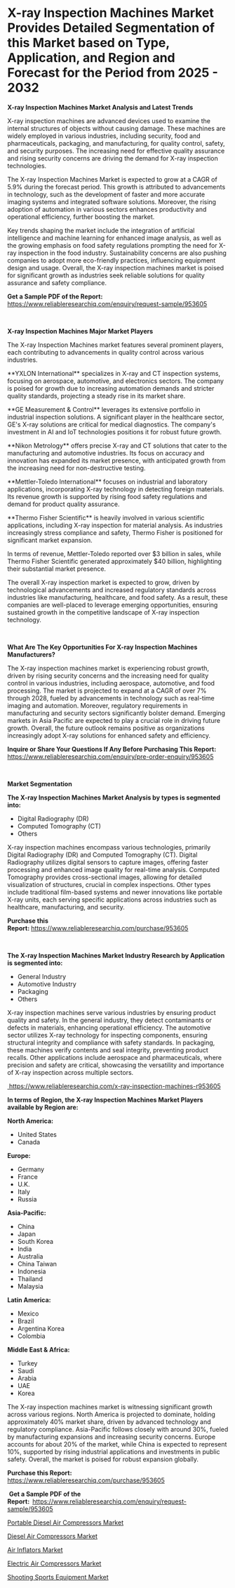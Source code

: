 <p><h1>X-ray Inspection Machines Market Provides Detailed Segmentation of this Market based on Type, Application, and Region and Forecast for the Period from 2025 - 2032</h1></p><p><strong>X-ray Inspection Machines Market Analysis and Latest Trends</strong></p>
<p><p>X-ray inspection machines are advanced devices used to examine the internal structures of objects without causing damage. These machines are widely employed in various industries, including security, food and pharmaceuticals, packaging, and manufacturing, for quality control, safety, and security purposes. The increasing need for effective quality assurance and rising security concerns are driving the demand for X-ray inspection technologies.</p><p>The X-ray Inspection Machines Market is expected to grow at a CAGR of 5.9% during the forecast period. This growth is attributed to advancements in technology, such as the development of faster and more accurate imaging systems and integrated software solutions. Moreover, the rising adoption of automation in various sectors enhances productivity and operational efficiency, further boosting the market.</p><p>Key trends shaping the market include the integration of artificial intelligence and machine learning for enhanced image analysis, as well as the growing emphasis on food safety regulations prompting the need for X-ray inspection in the food industry. Sustainability concerns are also pushing companies to adopt more eco-friendly practices, influencing equipment design and usage. Overall, the X-ray inspection machines market is poised for significant growth as industries seek reliable solutions for quality assurance and safety compliance.</p></p>
<p><strong>Get a Sample PDF of the Report:&nbsp;</strong> <a href="https://www.reliableresearchiq.com/enquiry/request-sample/953605?utm_campaign=1087&utm_medium=2&utm_source=Github&utm_content=ia&utm_term=11042025&utm_id=x-ray-inspection-machines">https://www.reliableresearchiq.com/enquiry/request-sample/953605</a></p>
<p>&nbsp;</p>
<p><strong>X-ray Inspection Machines Major Market Players</strong></p>
<p><p>The X-ray Inspection Machines market features several prominent players, each contributing to advancements in quality control across various industries. </p><p>**YXLON International** specializes in X-ray and CT inspection systems, focusing on aerospace, automotive, and electronics sectors. The company is poised for growth due to increasing automation demands and stricter quality standards, projecting a steady rise in its market share.</p><p>**GE Measurement & Control** leverages its extensive portfolio in industrial inspection solutions. A significant player in the healthcare sector, GE's X-ray solutions are critical for medical diagnostics. The company's investment in AI and IoT technologies positions it for robust future growth.</p><p>**Nikon Metrology** offers precise X-ray and CT solutions that cater to the manufacturing and automotive industries. Its focus on accuracy and innovation has expanded its market presence, with anticipated growth from the increasing need for non-destructive testing.</p><p>**Mettler-Toledo International** focuses on industrial and laboratory applications, incorporating X-ray technology in detecting foreign materials. Its revenue growth is supported by rising food safety regulations and demand for product quality assurance.</p><p>**Thermo Fisher Scientific** is heavily involved in various scientific applications, including X-ray inspection for material analysis. As industries increasingly stress compliance and safety, Thermo Fisher is positioned for significant market expansion.</p><p>In terms of revenue, Mettler-Toledo reported over $3 billion in sales, while Thermo Fisher Scientific generated approximately $40 billion, highlighting their substantial market presence. </p><p>The overall X-ray inspection market is expected to grow, driven by technological advancements and increased regulatory standards across industries like manufacturing, healthcare, and food safety. As a result, these companies are well-placed to leverage emerging opportunities, ensuring sustained growth in the competitive landscape of X-ray inspection technology.</p></p>
<p>&nbsp;</p>
<p><strong>What Are The Key Opportunities For X-ray Inspection Machines Manufacturers?</strong></p>
<p><p>The X-ray inspection machines market is experiencing robust growth, driven by rising security concerns and the increasing need for quality control in various industries, including aerospace, automotive, and food processing. The market is projected to expand at a CAGR of over 7% through 2028, fueled by advancements in technology such as real-time imaging and automation. Moreover, regulatory requirements in manufacturing and security sectors significantly bolster demand. Emerging markets in Asia Pacific are expected to play a crucial role in driving future growth. Overall, the future outlook remains positive as organizations increasingly adopt X-ray solutions for enhanced safety and efficiency.</p></p>
<p><strong>Inquire or Share Your Questions If Any Before Purchasing This Report:</strong> <a href="https://www.reliableresearchiq.com/enquiry/pre-order-enquiry/953605?utm_campaign=1087&utm_medium=2&utm_source=Github&utm_content=ia&utm_term=11042025&utm_id=x-ray-inspection-machines">https://www.reliableresearchiq.com/enquiry/pre-order-enquiry/953605</a></p>
<p>&nbsp;</p>
<p><strong>Market Segmentation</strong></p>
<p><strong>The X-ray Inspection Machines Market Analysis by types is segmented into:</strong></p>
<p><ul><li>Digital Radiography (DR)</li><li>Computed Tomography (CT)</li><li>Others</li></ul></p>
<p><p>X-ray inspection machines encompass various technologies, primarily Digital Radiography (DR) and Computed Tomography (CT). Digital Radiography utilizes digital sensors to capture images, offering faster processing and enhanced image quality for real-time analysis. Computed Tomography provides cross-sectional images, allowing for detailed visualization of structures, crucial in complex inspections. Other types include traditional film-based systems and newer innovations like portable X-ray units, each serving specific applications across industries such as healthcare, manufacturing, and security.</p></p>
<p><strong>Purchase this Report:&nbsp;</strong><a href="https://www.reliableresearchiq.com/purchase/953605?utm_campaign=1087&utm_medium=2&utm_source=Github&utm_content=ia&utm_term=11042025&utm_id=x-ray-inspection-machines">https://www.reliableresearchiq.com/purchase/953605</a></p>
<p>&nbsp;</p>
<p><strong>The X-ray Inspection Machines Market Industry Research by Application is segmented into:</strong></p>
<p><ul><li>General Industry</li><li>Automotive Industry</li><li>Packaging</li><li>Others</li></ul></p>
<p><p>X-ray inspection machines serve various industries by ensuring product quality and safety. In the general industry, they detect contaminants or defects in materials, enhancing operational efficiency. The automotive sector utilizes X-ray technology for inspecting components, ensuring structural integrity and compliance with safety standards. In packaging, these machines verify contents and seal integrity, preventing product recalls. Other applications include aerospace and pharmaceuticals, where precision and safety are critical, showcasing the versatility and importance of X-ray inspection across multiple sectors.</p></p>
<p><a href="https://www.reliableresearchiq.com/x-ray-inspection-machines-r953605?utm_campaign=1087&utm_medium=2&utm_source=Github&utm_content=ia&utm_term=11042025&utm_id=x-ray-inspection-machines">&nbsp;https://www.reliableresearchiq.com/x-ray-inspection-machines-r953605</a></p>
<p><strong>In terms of Region, the X-ray Inspection Machines Market Players available by Region are:</strong></p>
<p>
    <p> <strong> North America: </strong>
        <ul>
            <li>United States</li>
            <li>Canada</li>
        </ul>
        </p> 
    <p> <strong> Europe: </strong>
        <ul>
            <li>Germany</li>
            <li>France</li>
            <li>U.K.</li>
            <li>Italy</li>
            <li>Russia</li>
        </ul>
        </p> 
    <p> <strong> Asia-Pacific: </strong>
        <ul>
            <li>China</li>
            <li>Japan</li>
            <li>South Korea</li>
            <li>India</li>
            <li>Australia</li>
            <li>China Taiwan</li>
            <li>Indonesia</li>
            <li>Thailand</li>
            <li>Malaysia</li>
        </ul>
        </p> 
    <p> <strong> Latin America: </strong>
        <ul>
            <li>Mexico</li>
            <li>Brazil</li>
            <li>Argentina Korea</li>
            <li>Colombia</li>
        </ul>
        </p> 
    <p> <strong> Middle East & Africa: </strong>
        <ul>
            <li>Turkey</li>
            <li>Saudi</li>
            <li>Arabia</li>
            <li>UAE</li>
            <li>Korea</li>
        </ul>
    </p>
    </p>
<p><p>The X-ray inspection machines market is witnessing significant growth across various regions. North America is projected to dominate, holding approximately 40% market share, driven by advanced technology and regulatory compliance. Asia-Pacific follows closely with around 30%, fueled by manufacturing expansions and increasing security concerns. Europe accounts for about 20% of the market, while China is expected to represent 10%, supported by rising industrial applications and investments in public safety. Overall, the market is poised for robust expansion globally.</p></p>
<p><strong>Purchase this Report: </strong><a href="https://www.reliableresearchiq.com/purchase/953605?utm_campaign=1087&utm_medium=2&utm_source=Github&utm_content=ia&utm_term=11042025&utm_id=x-ray-inspection-machines">https://www.reliableresearchiq.com/purchase/953605</a></p>
<p>&nbsp;<strong>Get a Sample PDF of the Report:&nbsp;&nbsp;</strong><a href="https://www.reliableresearchiq.com/enquiry/request-sample/953605?utm_campaign=1087&utm_medium=2&utm_source=Github&utm_content=ia&utm_term=11042025&utm_id=x-ray-inspection-machines">https://www.reliableresearchiq.com/enquiry/request-sample/953605</a></p>
<p><strong></strong></p>
<p><p><a href="https://github.com/kohushamudo3/Market-Research-Report-List-1/blob/main/portable-diesel-air-compressors-market.md?utm_campaign=1087&utm_medium=2&utm_source=Github&utm_content=ia&utm_term=11042025&utm_id=x-ray-inspection-machines">Portable Diesel Air Compressors Market</a></p><p><a href="https://github.com/lylyparadise/Market-Research-Report-List-6/blob/main/diesel-air-compressors-market.md?utm_campaign=1087&utm_medium=2&utm_source=Github&utm_content=ia&utm_term=11042025&utm_id=x-ray-inspection-machines">Diesel Air Compressors Market</a></p><p><a href="https://github.com/NargisHussain75/Market-Research-Report-List-2/blob/main/air-inflators-market.md?utm_campaign=1087&utm_medium=2&utm_source=Github&utm_content=ia&utm_term=11042025&utm_id=x-ray-inspection-machines">Air Inflators Market</a></p><p><a href="https://github.com/FlorianWolf90/Market-Research-Report-List-2/blob/main/electric-air-compressors-market.md?utm_campaign=1087&utm_medium=2&utm_source=Github&utm_content=ia&utm_term=11042025&utm_id=x-ray-inspection-machines">Electric Air Compressors Market</a></p><p><a href="https://github.com/myrieronays5/Market-Research-Report-List-1/blob/main/shooting-sports-equipment-market.md?utm_campaign=1087&utm_medium=2&utm_source=Github&utm_content=ia&utm_term=11042025&utm_id=x-ray-inspection-machines">Shooting Sports Equipment Market</a></p></p>